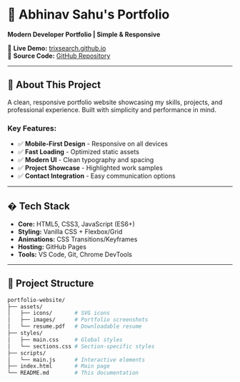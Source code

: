 # 🌟 Abhinav Sahu's Portfolio  
**Modern Developer Portfolio | Simple & Responsive**  

🔗 **Live Demo:** [trixsearch.github.io](https://trixsearch.github.io)  
📁 **Source Code:** [GitHub Repository](https://github.com/trixsearch/trixsearch.github.io)

---

## 🚀 About This Project
A clean, responsive portfolio website showcasing my skills, projects, and professional experience. Built with simplicity and performance in mind.

### Key Features:
- ✅ **Mobile-First Design** - Responsive on all devices
- ✅ **Fast Loading** - Optimized static assets
- ✅ **Modern UI** - Clean typography and spacing
- ✅ **Project Showcase** - Highlighted work samples
- ✅ **Contact Integration** - Easy communication options

---

## � Tech Stack
- **Core:** HTML5, CSS3, JavaScript (ES6+)
- **Styling:** Vanilla CSS + Flexbox/Grid
- **Animations:** CSS Transitions/Keyframes
- **Hosting:** GitHub Pages
- **Tools:** VS Code, Git, Chrome DevTools

---

## 📂 Project Structure
```bash
portfolio-website/
├── assets/
│   ├── icons/       # SVG icons
│   ├── images/      # Portfolio screenshots
│   └── resume.pdf   # Downloadable resume
├── styles/
│   ├── main.css     # Global styles
│   └── sections.css # Section-specific styles
├── scripts/
│   └── main.js      # Interactive elements
├── index.html       # Main page
└── README.md        # This documentation